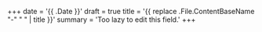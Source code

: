 +++
date = '{{ .Date }}'
draft = true
title = '{{ replace .File.ContentBaseName "-" " " | title }}'
summary = 'Too lazy to edit this field.'
+++
